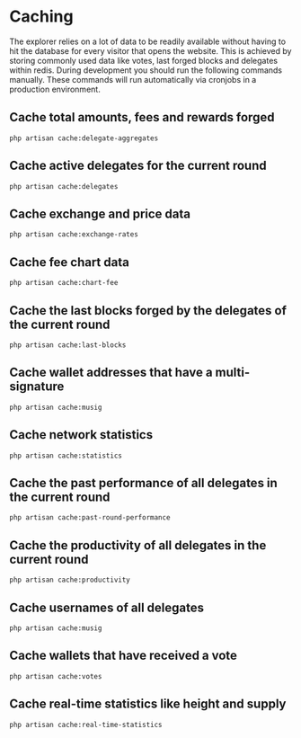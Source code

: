 # Caching

The explorer relies on a lot of data to be readily available without having to hit the database for every visitor that opens the website. This is achieved by storing commonly used data like votes, last forged blocks and delegates within redis. During development you should run the following commands manually. These commands will run automatically via cronjobs in a production environment.

## Cache total amounts, fees and rewards forged

```
php artisan cache:delegate-aggregates
```

## Cache active delegates for the current round

```
php artisan cache:delegates
```

## Cache exchange and price data

```
php artisan cache:exchange-rates
```

## Cache fee chart data

```
php artisan cache:chart-fee
```

## Cache the last blocks forged by the delegates of the current round

```
php artisan cache:last-blocks
```

## Cache wallet addresses that have a multi-signature

```
php artisan cache:musig
```

## Cache network statistics

```
php artisan cache:statistics
```

## Cache the past performance of all delegates in the current round

```
php artisan cache:past-round-performance
```

## Cache the productivity of all delegates in the current round

```
php artisan cache:productivity
```

## Cache usernames of all delegates

```
php artisan cache:musig
```

## Cache wallets that have received a vote

```
php artisan cache:votes
```

## Cache real-time statistics like height and supply

```
php artisan cache:real-time-statistics
```
